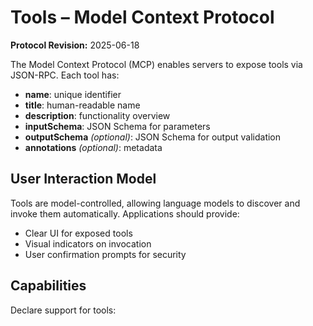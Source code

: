 # Tools – Model Context Protocol

**Protocol Revision:** 2025-06-18

The Model Context Protocol (MCP) enables servers to expose tools via JSON-RPC. Each tool has:
- **name**: unique identifier  
- **title**: human-readable name  
- **description**: functionality overview  
- **inputSchema**: JSON Schema for parameters  
- **outputSchema** *(optional)*: JSON Schema for output validation  
- **annotations** *(optional)*: metadata  

## User Interaction Model

Tools are model-controlled, allowing language models to discover and invoke them automatically. Applications should provide:
- Clear UI for exposed tools  
- Visual indicators on invocation  
- User confirmation prompts for security  

## Capabilities

Declare support for tools:

